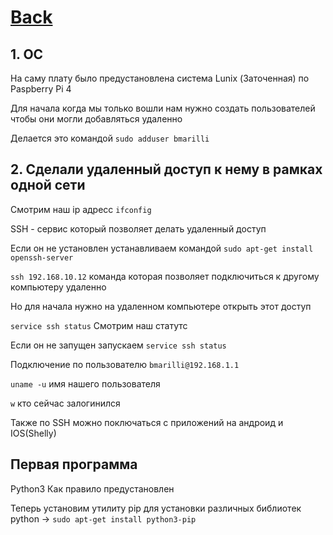 # [Back](https://github.com/ifanzilka/Robo_R2-D2)

## 1. OC 
На саму плату было предустановлена система Lunix (Заточенная) по Paspberry Pi 4

Для начала когда мы только вошли нам нужно создать пользователей чтобы они могли добавляться удаленно

Делается это командой `sudo adduser bmarilli`

## 2. Сделали удаленный доступ к нему в рамках одной сети


Смотрим наш ip адресс `ifconfig`

SSH - сервис который позволяет делать удаленный доступ

Если он не установлен устанавливаем командой `sudo apt-get install openssh-server`

 
`ssh 192.168.10.12` команда которая позволяет подключиться к другому компьютеру удаленно

 Но для начала нужно на удаленном компьютере открыть этот доступ 
 
 `service ssh status` Смотрим наш статутс
 
 Если он не запущен запускаем `service ssh status`
 
 Подключение по пользователю `bmarilli@192.168.1.1`
 
 `uname -u` имя нашего пользователя
 
 `w` кто сейчас залогинился
 
  Также по SSH можно поключаться с приложений на андроид и IOS(Shelly)

 ## Первая программа 
 
 Python3 Как правило предустановлен
 
 Теперь установим утилиту pip для установки различных библиотек python -> `sudo apt-get install python3-pip`
